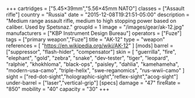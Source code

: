 +++
cartridges = ["5.45×39mm","5.56×45mm NATO"]
classes = ["Assault rifle"]
country = "Russia"
date = "2015-12-08T19:21:51-05:00"
description = "Medium range assault rifle, medium to high stopping power based on caliber. Used by Spetsnaz."
groupId = 1
image = "/images/gear/ak-12.jpg"
manufacturers = ["KBP Instrument Design Bureau"]
operators = ["Fuze"]
tags = ["primary weapon","Fuze"]
title = "AK-12"
type = "weapon"
references = [
  "https://en.wikipedia.org/wiki/AK-12"
]
[mods]
  barrel = ["suppressor", "flash-hider", "compensator"]
  skin = [
    "guerrilla",
    "fire",
    "elephant",
    "gold",
    "zebra",
    "snake",
    "dev-tester",
    "tiger",
    "leopard",
    "ralphie",
    "khokhloma",
    "black-ops",
    "paisley",
    "dahlia",
    "kamehameha",
    "modern-usa-camo",
    "triple-helix",
    "swe-reganomics",
    "rus-wwii-camo"
  ]
  sight = ["red-dot-sight","holographic-sight","reflex-sight","acog-sight"]
  under-barrel = ["laser","vertical-grip"]
[specs]
  damage = "47"
  fireRate = "850"
  mobility = "40"
  capacity = "30"
+++

